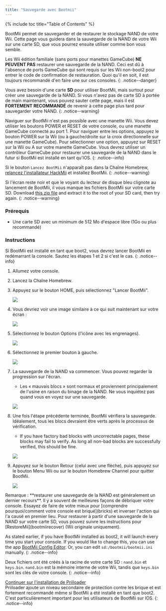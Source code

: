 ```yaml
---
title: "Sauvegarde avec Bootmii"
---
```


{% include toc title="Table of Contents" %}

BootMii permet de sauvegarder et de restaurer le stockage NAND de votre Wii. Cette page vous guidera dans la sauvegarde de la NAND de votre Wii sur une carte SD, que vous pourrez ensuite utiliser comme bon vous semble.

Les Wii édition familiale (sans ports pour manettes GameCube) **NE PEUVENT PAS** restaurer une sauvegarde de la NAND. Ceci est dû à l'absence de ports GameCube qui sont requis sur les Wii non-boot2 pour entrer le code de confirmation de restauration. Quoi qu'il en soit, il est toujours recommandé d'en faire une sur ces consoles.
{: .notice--danger}

Vous avez besoin d'une carte **SD** pour utiliser BootMii, mais surtout pour créer une sauvegarde de la NAND. Si vous n'avez pas de carte SD à portée de main maintenant, vous pouvez sauter cette page, mais il est **FORTEMENT RECOMMANDÉ** de revenir à cette page plus tard pour sauvegarder votre NAND.
{: .notice--warning}

Naviguer sur BootMii n'est pas possible avec une manette Wii. Vous devez utiliser les boutons POWER et RESET de votre console, ou une manette GameCube connecté au port 1. Pour naviguer entre les options, appuyez le bouton POWER sur la Wii (ou à gauche/droite sur la croix directionnelle sur une manette GameCube). Pour sélectionner une option, appuyez sur RESET sur la Wii ou A sur votre manette GameCube. Vous devrez utiliser un contrôleur GameCube pour restaurer une sauvegarde de la NAND dans le futur si BootMii est installé en tant qu'IOS.
{: .notice--info}

Si le bouton `Lancez BootMii` n'apparaît pas dans la Chaîne Homebrew, [relancez l'installateur HackMii](hackmii) et installez BootMii.
{: .notice--warning}

Si l'écran reste noir et que le voyant du lecteur de disque bleu clignote au lancement de BootMii, il vous manque les fichiers BootMii sur votre carte SD. Download [this zip file](/assets/files/bootmii_sd_files.zip) and extract it to the root of your SD card, then try again.
{: .notice--warning}

### Prérequis

* Une carte SD avec un minimum de 512 Mo d'espace libre (1Go ou plus recommandé)

### Instructions

Si BootMii est installé en tant que boot2, vous devrez lancer BootMii en redémarrant la console. Sautez les étapes 1 et 2 si c'est le cas.
{: .notice--info}

1. Allumez votre console.
1. Lancez la Chaîne Homebrew.
1. Appuyez sur le bouton HOME, puis sélectionnez "Lancer BootMii".

    ![](/images/bootmii/BootMii_HBC.png)

1. Vous devriez voir une image similaire à ce qui suit maintenant sur votre écran :

    ![](/images/bootmii/BootMii_Main.png)

1. Sélectionnez le bouton Options (l'icône avec les engrenages).

    ![](/images/bootmii/BootMii_Gears.png)

1. Sélectionnez le premier bouton à gauche.

    ![](/images/bootmii/BootMii_Backup.png)

1. La sauvegarde de la NAND va commencer. Vous pouvez regarder la progression sur l'écran.
    + Les « mauvais blocs » sont normaux et proviennent principalement de l'usine en raison du binage de la NAND. Ne vous inquiétez pas quand vous en voyez sur une sauvegarde.

    ![](/images/bootmii/BootMii_NAND_Backup.png)

1. Une fois l'étape précédente terminée, BootMii vérifiera la sauvegarde. Idéalement, tous les blocs devraient être verts après le processus de vérification.
    + If you have factory bad blocks with uncorrectable pages, these blocks may fail to verify. As long all non-bad blocks are successfully verified, this should be fine.

    ![](/images/bootmii/BootMii_NAND_Backup_Verify.png)

1. Appuyez sur le bouton Retour (celui avec une flèche), puis appuyez sur le bouton Menu Wii ou sur le bouton Homebrew Channel pour quitter BootMii.

    ![](/images/bootmii/BootMii_Return.png)

<div id="restore-notice" class="notice" markdown="1">
Remarque : **restaurer une sauvegarde de la NAND est généralement un dernier recours**. Il y a souvent de meilleures façons de débriquer votre console.
Essayez de faire de votre mieux pour [comprendre pourquoi/comment votre console est briqué](bricks) et inverser l'action qui l'a causé en premier lieu.
Pour restaurer à partir d'une sauvegarde de la NAND sur votre carte SD, vous pouvez suivre les instructions pour [RestoreMii](bootmiirecover) (Wii originale uniquement).
</div>

As stated earlier, if you have BootMii installed as boot2, it will launch every time you start your console. If you would like to change this, you can use the app [BootMii Config Editor](https://oscwii.org/library/app/BootMiiConfigurationEditor). Or, you can edit `sd:/bootmii/bootmii.ini` manually.
{: .notice--info}

Deux fichiers ont été créés à la racine de votre carte SD : `nand.bin` et `keys.bin`. `nand.bin` est la mémoire interne de votre Wii, tandis que `keys.bin` sont les clés de votre console.
{: .notice--info}

[Continuer sur l'installation de Priiloader](priiloader)<br> Priiloader ajoute un niveau secondaire de protection contre les brique et est fortement recommandé même si BootMii a été installé en tant que boot2. C'est particulièrement important pour les utilisateurs de BootMii sur IOS.
{: .notice--info}
